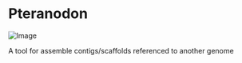 # Pteranodon
![Image](https://github.com/user-attachments/assets/9e47089c-ac15-484d-9791-b19dcd119e74)


A tool for assemble contigs/scaffolds referenced to another genome

